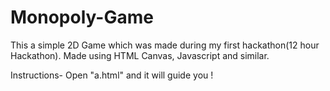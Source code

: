 # Monopoly-Game
This a simple 2D Game which was made during my first hackathon(12 hour Hackathon). Made using HTML Canvas, Javascript and similar.

Instructions- Open "a.html" and it will guide you ! 
